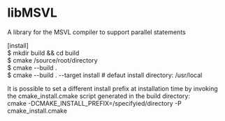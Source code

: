 
# libMSVL
A library for the MSVL compiler to support  parallel statements

[install]  
	$ mkdir build && cd build  
	$ cmake /source/root/directory  
	$ cmake --build .  
	$ cmake --build . --target install # defaut install directory: /usr/local  
	
It is possible to set a different install prefix at installation time by invoking the cmake_install.cmake script generated in the build directory:  
	cmake -DCMAKE_INSTALL_PREFIX=/specifyied/directory -P cmake_install.cmake

